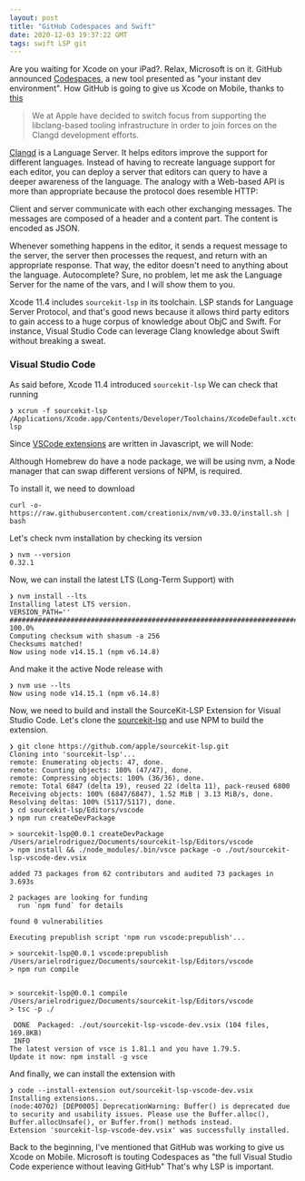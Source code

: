```yaml
---
layout: post
title: "GitHub Codespaces and Swift"
date: 2020-12-03 19:37:22 GMT
tags: swift LSP git
---
```


Are you waiting for Xcode on your iPad?. Relax, Microsoft is on it. 
GitHub announced [Codespaces](https://github.com/features/codespaces/), a new tool presented as "your instant dev environment". How GitHub is going to give us Xcode on Mobile, thanks to [this](http://lists.llvm.org/pipermail/cfe-dev/2018-April/057668.html)

> We at Apple have decided to switch focus from supporting the libclang-based tooling infrastructure in order to join forces on the Clangd development efforts.

[Clangd](https://clangd.llvm.org) is a Language Server. It helps editors improve the support for different languages. Instead of having to recreate language support for each editor, you can deploy a server that editors can query to have a deeper awareness of the language. The analogy with a Web-based API is more than appropriate because the protocol does resemble HTTP: 

Client and server communicate with each other exchanging messages. The messages are composed of a header and a content part. The content is encoded as JSON. 

Whenever something happens in the editor, it sends a request message to the server, the server then processes the request, and return with an appropriate response. That way, the editor doesn't need to anything about the language. Autocomplete? Sure, no problem, let me ask the Language Server for the name of the vars, and I will show them to you. 

Xcode 11.4 includes `sourcekit-lsp` in its toolchain. LSP stands for Language Server Protocol, and that's good news because it allows third party editors to gain access to a huge corpus of knowledge about ObjC and Swift. For instance, Visual Studio Code can leverage Clang knowledge about Swift without breaking a sweat. 

### Visual Studio Code
As said before, Xcode 11.4 introduced `sourcekit-lsp` We can check that running 

```
❯ xcrun -f sourcekit-lsp
/Applications/Xcode.app/Contents/Developer/Toolchains/XcodeDefault.xctoolchain/usr/bin/sourcekit-lsp
```

Since [VSCode extensions](https://code.visualstudio.com/api/language-extensions/language-server-extension-guide) are written in Javascript, we will Node: 

Although Homebrew do have a node package, we will be using nvm, a Node manager that can swap different versions of NPM, is required. 

To install it, we need to download

```
curl -o- https://raw.githubusercontent.com/creationix/nvm/v0.33.0/install.sh | bash
```

Let's check nvm installation by checking its version

```
❯ nvm --version
0.32.1
```

Now, we can install the latest LTS (Long-Term Support) with 

```
❯ nvm install --lts
Installing latest LTS version.
VERSION_PATH=''
######################################################################### 100.0%
Computing checksum with shasum -a 256
Checksums matched!
Now using node v14.15.1 (npm v6.14.8)
```  

And make it the active Node release with 

```
❯ nvm use --lts
Now using node v14.15.1 (npm v6.14.8)
```

Now, we need to build and install the SourceKit-LSP Extension for Visual Studio Code. Let's clone the [sourcekit-lsp](https://github.com/apple/sourcekit-lsp) and use NPM to build the extension. 

```
❯ git clone https://github.com/apple/sourcekit-lsp.git
Cloning into 'sourcekit-lsp'...
remote: Enumerating objects: 47, done.
remote: Counting objects: 100% (47/47), done.
remote: Compressing objects: 100% (36/36), done.
remote: Total 6847 (delta 19), reused 22 (delta 11), pack-reused 6800
Receiving objects: 100% (6847/6847), 1.52 MiB | 3.13 MiB/s, done.
Resolving deltas: 100% (5117/5117), done.
❯ cd sourcekit-lsp/Editors/vscode
❯ npm run createDevPackage

> sourcekit-lsp@0.0.1 createDevPackage /Users/arielrodriguez/Documents/sourcekit-lsp/Editors/vscode
> npm install && ./node_modules/.bin/vsce package -o ./out/sourcekit-lsp-vscode-dev.vsix

added 73 packages from 62 contributors and audited 73 packages in 3.693s

2 packages are looking for funding
  run `npm fund` for details

found 0 vulnerabilities

Executing prepublish script 'npm run vscode:prepublish'...

> sourcekit-lsp@0.0.1 vscode:prepublish /Users/arielrodriguez/Documents/sourcekit-lsp/Editors/vscode
> npm run compile


> sourcekit-lsp@0.0.1 compile /Users/arielrodriguez/Documents/sourcekit-lsp/Editors/vscode
> tsc -p ./

 DONE  Packaged: ./out/sourcekit-lsp-vscode-dev.vsix (104 files, 169.8KB)
 INFO
The latest version of vsce is 1.81.1 and you have 1.79.5.
Update it now: npm install -g vsce
```

And finally, we can install the extension with 

```
❯ code --install-extension out/sourcekit-lsp-vscode-dev.vsix
Installing extensions...
(node:40702) [DEP0005] DeprecationWarning: Buffer() is deprecated due to security and usability issues. Please use the Buffer.alloc(), Buffer.allocUnsafe(), or Buffer.from() methods instead.
Extension 'sourcekit-lsp-vscode-dev.vsix' was successfully installed.
```

Back to the beginning, I've mentioned that GitHub was working to give us Xcode on Mobile. Microsoft is touting Codespaces as "the full Visual Studio Code experience without leaving GitHub" That's why LSP is important. 